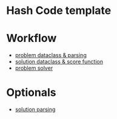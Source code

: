 # Hash Code template

# Workflow

- [problem dataclass & parsing](hash_code/problem.py)
- [solution dataclass & score function](hash_code/solution.py)
- [problem solver](hash_code/solver.py)

# Optionals
- [solution parsing](hash_code/solution.py)
